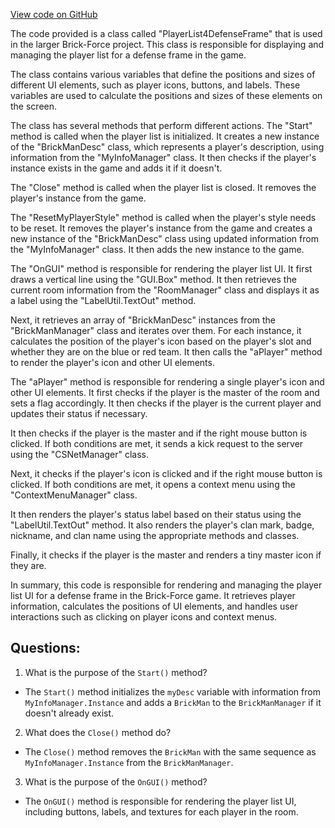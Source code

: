 [View code on GitHub](https://github.com/TieHaxJan/Brick-Force/Assembly-CSharp\PlayerList4DefenseFrame.cs)

The code provided is a class called "PlayerList4DefenseFrame" that is used in the larger Brick-Force project. This class is responsible for displaying and managing the player list for a defense frame in the game.

The class contains various variables that define the positions and sizes of different UI elements, such as player icons, buttons, and labels. These variables are used to calculate the positions and sizes of these elements on the screen.

The class has several methods that perform different actions. The "Start" method is called when the player list is initialized. It creates a new instance of the "BrickManDesc" class, which represents a player's description, using information from the "MyInfoManager" class. It then checks if the player's instance exists in the game and adds it if it doesn't.

The "Close" method is called when the player list is closed. It removes the player's instance from the game.

The "ResetMyPlayerStyle" method is called when the player's style needs to be reset. It removes the player's instance from the game and creates a new instance of the "BrickManDesc" class using updated information from the "MyInfoManager" class. It then adds the new instance to the game.

The "OnGUI" method is responsible for rendering the player list UI. It first draws a vertical line using the "GUI.Box" method. It then retrieves the current room information from the "RoomManager" class and displays it as a label using the "LabelUtil.TextOut" method.

Next, it retrieves an array of "BrickManDesc" instances from the "BrickManManager" class and iterates over them. For each instance, it calculates the position of the player's icon based on the player's slot and whether they are on the blue or red team. It then calls the "aPlayer" method to render the player's icon and other UI elements.

The "aPlayer" method is responsible for rendering a single player's icon and other UI elements. It first checks if the player is the master of the room and sets a flag accordingly. It then checks if the player is the current player and updates their status if necessary.

It then checks if the player is the master and if the right mouse button is clicked. If both conditions are met, it sends a kick request to the server using the "CSNetManager" class.

Next, it checks if the player's icon is clicked and if the right mouse button is clicked. If both conditions are met, it opens a context menu using the "ContextMenuManager" class.

It then renders the player's status label based on their status using the "LabelUtil.TextOut" method. It also renders the player's clan mark, badge, nickname, and clan name using the appropriate methods and classes.

Finally, it checks if the player is the master and renders a tiny master icon if they are.

In summary, this code is responsible for rendering and managing the player list UI for a defense frame in the Brick-Force game. It retrieves player information, calculates the positions of UI elements, and handles user interactions such as clicking on player icons and context menus.
## Questions: 
 1. What is the purpose of the `Start()` method?
- The `Start()` method initializes the `myDesc` variable with information from `MyInfoManager.Instance` and adds a `BrickMan` to the `BrickManManager` if it doesn't already exist.

2. What does the `Close()` method do?
- The `Close()` method removes the `BrickMan` with the same sequence as `MyInfoManager.Instance` from the `BrickManManager`.

3. What is the purpose of the `OnGUI()` method?
- The `OnGUI()` method is responsible for rendering the player list UI, including buttons, labels, and textures for each player in the room.